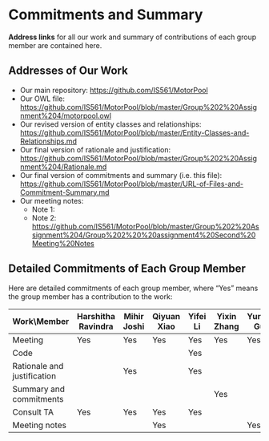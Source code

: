 # Commitments and Summary

__Address links__ for all our work and summary of contributions of each group member are contained here. 

## Addresses of Our Work
- Our main repository: https://github.com/IS561/MotorPool
- Our OWL file: https://github.com/IS561/MotorPool/blob/master/Group%202%20Assignment%204/motorpool.owl
- Our revised version of entity classes and relationships: https://github.com/IS561/MotorPool/blob/master/Entity-Classes-and-Relationships.md
- Our final version of rationale and justification: https://github.com/IS561/MotorPool/blob/master/Group%202%20Assignment%204/Rationale.md
- Our final version of commitments and summary (i.e. this file): https://github.com/IS561/MotorPool/blob/master/URL-of-Files-and-Commitment-Summary.md
- Our meeting notes: 
	- Note 1: 
	- Note 2: https://github.com/IS561/MotorPool/blob/master/Group%202%20Assignment%204/Group%202%20%20assignment4%20Second%20Meeting%20Notes 

## Detailed Commitments of Each Group Member
Here are detailed commitments of each group member, where “Yes” means the group member has a contribution to the work:

| Work\Member | Harshitha Ravindra | Mihir Joshi | Qiyuan Xiao | Yifei Li | Yixin Zhang | Yunya Gu |
| ----------- | ------------------ | ----------- | ----------- | -------- | ----------- | -------- | 
| Meeting | Yes | Yes | Yes | Yes | Yes | Yes |
| Code |  |   |   | Yes |   |   |
| Rationale and justification|   | Yes | | Yes | |   |
| Summary and commitments|    |   |   |   | Yes |   | 
| Consult TA | Yes | Yes | Yes | Yes |  |  |
| Meeting notes |   |   | Yes | | | Yes |
